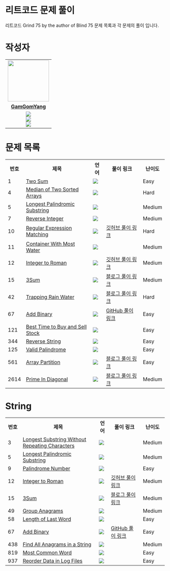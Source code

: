 # 리트코드 문제 풀이

리트코드 Grind 75 by the author of Blind 75
문제 목록과 각 문제의 풀이 입니다.

# 작성자
<table>
 <tr>
    <td align="center"><a href="https://github.com/jinny-l"><img src="https://avatars.githubusercontent.com/GamGomYang" width="130px;" alt=""></a></td>
  </tr>
  <tr>
    <td align="center"><a href="https://github.com/GamGomYang"><b>GamGomYang</b></a></td>
  </tr>
  <tr> 
    <td align="center">  <img src="https://img.shields.io/badge/-Python-blue?logo=python"><br/>
    <img src="https://img.shields.io/badge/-Java-orange?logo=java"><br/>
    <img src="https://img.shields.io/badge/-Kotlin-purple?logo=kotlin"><br/>
  </tr> 
</table>



<h1>문제 목록</h1>

<table> 
<tr> 
    <th>번호</th> 
    <th>제목</th> 
    <th>언어</th> 
    <th>풀이 링크</th> 
    <th>난이도</th> 
</tr> 
<tr> 
    <td>1</td> 
    <td><a href="https://leetcode.com/problems/two-sum/">Two Sum</a></td> 
    <td><img src="https://img.shields.io/badge/-Java-orange?logo=java"/></td> 
    <td></td> 
    <td>Easy</td> 
</tr>
<tr> 
    <td>4</td> 
    <td><a href="https://leetcode.com/problems/median-of-two-sorted-arrays/">Median of Two Sorted Arrays</a></td> 
    <td><img src="https://img.shields.io/badge/-Java-orange?logo=java"/></td> 
    <td></td> 
    <td>Hard</td> 
</tr>
<tr> 
    <td>5</td> 
    <td><a href="https://leetcode.com/problems/longest-palindromic-substring/">Longest Palindromic Substring</a></td> 
    <td><img src="https://img.shields.io/badge/-Python-blue?logo=python"/></td> 
    <td></td> 
    <td>Medium</td> 
</tr>
<tr> 
    <td>7</td> 
    <td><a href="https://leetcode.com/problems/reverse-integer/">Reverse Integer</a></td> 
    <td><img src="https://img.shields.io/badge/-Java-orange?logo=java"/></td> 
    <td></td> 
    <td>Medium</td> 
</tr>
<tr> 
    <td>10</td> 
    <td><a href="https://leetcode.com/problems/regularexpression-matching/">Regular Expression Matching</a></td> 
    <td><img src="https://img.shields.io/badge/-Java-orange?logo=java"/></td> 
    <td><a href="https://github.com/GamGomYang/LeetCode/blob/main/DynamicProgramming/leetcode10.java">깃허브 풀이 링크</a></td> 
    <td>Hard</td> 
</tr>
<tr> 
    <td>11</td> 
    <td><a href="https://leetcode.com/problems/container-with-most-water/">Container With Most Water</a></td> 
    <td><img src="https://img.shields.io/badge/-Java-orange?logo=java"/></td> 
    <td></td> 
    <td>Medium</td> 
</tr>
<tr> 
    <td>12</td> 
    <td><a href="https://leetcode.com/problems/integer-to-roman/">Integer to Roman</a></td> 
    <td><img src="https://img.shields.io/badge/-Java-orange?logo=java"/></td> 
    <td><a href="https://github.com/GamGomYang/LeetCode/blob/main/String/leetcode12.java">깃허브 풀이 링크</a></td> 
    <td>Medium</td> 
</tr>
<tr> 
    <td>15</td> 
    <td><a href="https://leetcode.com/problems/3sum/description/">3Sum</a></td> 
    <td><img src="https://img.shields.io/badge/-Java-orange?logo=java"/></td> 
    <td><a href="https://blog.naver.com/gamgomyang/223520545753">블로그 풀이 링크</a></td> 
    <td>Medium</td> 
</tr>
<tr> 
    <td>42</td> 
    <td><a href="https://leetcode.com/problems/trapping-rain-water/description/">Trapping Rain Water</a></td> 
    <td><img src="https://img.shields.io/badge/-Python-blue?logo=python" /></td> 
    <td><a href="https://blog.naver.com/gamgomyang/223439892381">블로그 풀이 링크</a></td> 
    <td>Hard</td> 
</tr> 
<tr> 
    <td>67</td> 
    <td><a href="https://leetcode.com/problems/add-binary/description/">Add Binary</a></td> 
    <td><img src="https://img.shields.io/badge/-Java-orange?logo=java"/></td> 
    <td><a href="https://github.com/GamGomYang/LeetCode/blob/main/String/leetcode67.java">GitHub 풀이 링크</a></td> 
    <td>Easy</td> 
</tr> 
<tr> 
    <td>121</td> 
    <td><a href="https://leetcode.com/problems/best-time-to-buy-and-sell-stock/">Best Time to Buy and Sell Stock</a></td> 
    <td><img src="https://img.shields.io/badge/-Java-orange?logo=java"/></td> 
    <td></td> 
    <td>Easy</td> 
</tr>
<tr> 
    <td>344</td> 
    <td><a href="https://leetcode.com/problems/reverse-string/">Reverse String</a></td> 
    <td><img src="https://img.shields.io/badge/-Java-orange?logo=java"/></td> 
    <td></td> 
    <td>Easy</td> 
</tr>
<tr> 
    <td>125</td> 
    <td><a href="https://leetcode.com/problems/valid-palindrome/">Valid Palindrome</a></td> 
    <td><img src="https://img.shields.io/badge/-Java-orange?logo=java"/></td> 
    <td></td> 
    <td>Easy</td> 
</tr>
<tr> 
    <td>561</td> 
    <td><a href="https://leetcode.com/problems/array-partition/description/">Array Partition</a></td> 
    <td><img src="https://img.shields.io/badge/-Python-blue?logo=python" /></td> 
    <td><a href="https://blog.naver.com/gamgomyang/223440019500">블로그 풀이 링크</a></td> 
    <td>Easy</td> 
</tr> 
<tr> 
    <td>2614</td> 
    <td><a href="https://leetcode.com/problems/prime-in-diagonal/description/">Prime In Diagonal</a></td> 
    <td><img src="https://img.shields.io/badge/-Python-blue?logo=python"/></td> 
    <td><a href="https://blog.naver.com/gamgomyang/223499211433">블로그 풀이 링크</a></td> 
    <td>Medium</td> 
</tr>
</table>


<h1>String</h1>

<table> 
<tr> 
    <th>번호</th> 
    <th>제목</th> 
    <th>언어</th> 
    <th>풀이 링크</th> 
    <th>난이도</th> 
</tr> 
<tr> 
    <td>3</td> 
    <td><a href="https://leetcode.com/problems/longest-substring-without-repeating-characters/">Longest Substring Without Repeating Characters</a></td> 
    <td><img src="https://img.shields.io/badge/-Java-orange?logo=java"/></td> 
    <td></td> 
    <td>Medium</td> 
</tr>
<tr> 
    <td>5</td> 
    <td><a href="https://leetcode.com/problems/longest-palindromic-substring/">Longest Palindromic Substring</a></td> 
    <td><img src="https://img.shields.io/badge/-Python-blue?logo=python"/></td> 
    <td></td> 
    <td>Medium</td> 
</tr>
<tr> 
    <td>9</td> 
    <td><a href="https://leetcode.com/problems/palindrome-number/">Palindrome Number</a></td> 
    <td><img src="https://img.shields.io/badge/-Java-orange?logo=java"/></td> 
    <td></td> 
    <td>Easy</td> 
</tr>
<tr> 
    <td>12</td> 
    <td><a href="https://leetcode.com/problems/integer-to-roman/">Integer to Roman</a></td> 
    <td><img src="https://img.shields.io/badge/-Java-orange?logo=java"/></td> 
    <td><a href="https://github.com/GamGomYang/LeetCode/blob/main/String/leetcode12.java">깃허브 풀이 링크</a></td> 
    <td>Medium</td> 
</tr>
<tr> 
    <td>15</td> 
    <td><a href="https://leetcode.com/problems/3sum/">3Sum</a></td> 
    <td><img src="https://img.shields.io/badge/-Java-orange?logo=java"/></td> 
    <td><a href="https://blog.naver.com/gamgomyang/223520545753">블로그 풀이 링크</a></td> 
    <td>Medium</td> 
</tr>
<tr> 
    <td>49</td> 
    <td><a href="https://leetcode.com/problems/group-anagrams/">Group Anagrams</a></td> 
    <td><img src="https://img.shields.io/badge/-Java-orange?logo=java"/></td> 
    <td></td> 
    <td>Medium</td> 
</tr>
<tr> 
    <td>58</td> 
    <td><a href="https://leetcode.com/problems/length-of-last-word/">Length of Last Word</a></td> 
    <td><img src="https://img.shields.io/badge/-Java-orange?logo=java"/></td> 
    <td></td> 
    <td>Easy</td> 
</tr>
<tr> 
    <td>67</td> 
    <td><a href="https://leetcode.com/problems/add-binary/">Add Binary</a></td> 
    <td><img src="https://img.shields.io/badge/-Java-orange?logo=java"/></td> 
    <td><a href="https://github.com/GamGomYang/LeetCode/blob/main/String/leetcode67.java">GitHub 풀이 링크</a></td> 
    <td>Easy</td> 
</tr>
<tr> 
    <td>438</td> 
    <td><a href="https://leetcode.com/problems/find-all-anagrams-in-a-string/">Find All Anagrams in a String</a></td> 
    <td><img src="https://img.shields.io/badge/-Java-orange?logo=java"/></td> 
    <td></td> 
    <td>Medium</td> 
</tr>
<tr> 
    <td>819</td> 
    <td><a href="https://leetcode.com/problems/most-common-word/">Most Common Word</a></td> 
    <td><img src="https://img.shields.io/badge/-Java-orange?logo=java"/></td> 
    <td></td> 
    <td>Easy</td> 
</tr>
<tr> 
    <td>937</td> 
    <td><a href="https://leetcode.com/problems/reorder-data-in-log-files/">Reorder Data in Log Files</a></td> 
    <td><img src="https://img.shields.io/badge/-Java-orange?logo=java"/></td> 
    <td></td> 
    <td>Easy</td> 
</tr>
</table>

